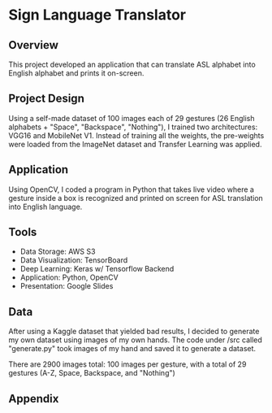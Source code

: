 # Sign Language Translator


## Overview

This project developed an application that can translate ASL alphabet into English alphabet and prints it on-screen.

## Project Design

Using a self-made dataset of 100 images each of 29 gestures (26 English alphabets + "Space", "Backspace", "Nothing"), I trained two architectures: VGG16 and MobileNet V1. Instead of training all the weights, the pre-weights were loaded from the ImageNet dataset and Transfer Learning was applied.

## Application

Using OpenCV, I coded a program in Python that takes live video where a gesture inside a box is recognized and printed on screen for ASL translation into English language.

## Tools

- Data Storage: AWS S3
- Data Visualization: TensorBoard
- Deep Learning: Keras w/ Tensorflow Backend
- Application: Python, OpenCV
- Presentation: Google Slides

## Data

After using a Kaggle dataset that yielded bad results, I decided to generate my own dataset using images of my own hands. The code under /src called "generate.py" took images of my hand and saved it to generate a dataset.

There are 2900 images total: 100 images per gesture, with a total of 29 gestures (A-Z, Space, Backspace, and "Nothing")

## Appendix
